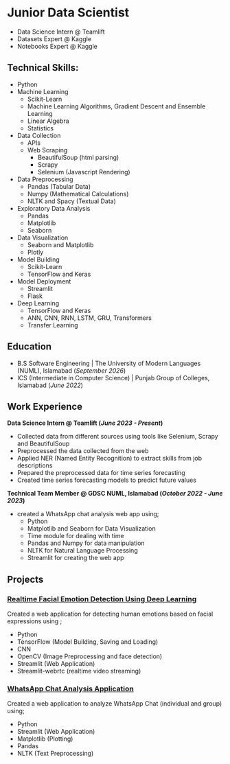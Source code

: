 # Junior Data Scientist
- Data Science Intern @ Teamlift
- Datasets Expert @ Kaggle
- Notebooks Expert @ Kaggle

## Technical Skills: 
- Python
- Machine Learning
  - Scikit-Learn
  - Machine Learning Algorithms, Gradient Descent and Ensemble Learning
  - Linear Algebra
  - Statistics
- Data Collection
  - APIs
  - Web Scraping
    - BeautifulSoup (html parsing)
    - Scrapy
    - Selenium (Javascript Rendering)
- Data Preprocessing
  - Pandas (Tabular Data)
  - Numpy (Mathematical Calculations)
  - NLTK and Spacy (Textual Data)
- Exploratory Data Analysis
  - Pandas
  - Matplotlib
  - Seaborn
- Data Visualization
  - Seaborn and Matplotlib
  - Plotly
- Model Building
  - Scikit-Learn
  - TensorFlow and Keras
- Model Deployment
  - Streamlit
  - Flask
- Deep Learning
  - TensorFlow and Keras
  - ANN, CNN, RNN, LSTM, GRU, Transformers
  - Transfer Learning
    
## Education						       		
- B.S Software Engineering	| The University of Modern Languages (NUML), Islamabad (_September 2026_)	 			        		
- ICS (Intermediate in Computer Science) | Punjab Group of Colleges, Islamabad (_June 2022_)

## Work Experience
**Data Science Intern @ Teamlift (_June 2023 - Present_)**
- Collected data from different sources using tools like Selenium, Scrapy and BeautifulSoup
- Preprocessed the data collected from the web
- Applied NER (Named Entity Recognition) to extract skills from job descriptions
- Prepared the preprocessed data for time series forecasting
- Created time series forecasting models to predict future values

**Technical Team Member @ GDSC NUML, Islamabad (_October 2022 - June 2023_)**
- created a WhatsApp chat analysis web app using;
  - Python 
  - Matplotlib and Seaborn for Data Visualization 
  - Time module for dealing with time
  - Pandas and Numpy for data manipulation 
  - NLTK for Natural Language Processing 
  - Streamlit for creating the web app

## Projects
### [Realtime Facial Emotion Detection Using Deep Learning](https://github.com/Yasirrazaa/Facial-Emotion-Detection/tree/master )
Created a web application for detecting human emotions based on facial expressions using ;
- Python
- TensorFlow (Model Building, Saving and Loading)
- CNN
- OpenCV (Image Preprocessing and face detection)
- Streamlit (Web Application)
- Streamlit-webrtc (realtime video streaming)

### [WhatsApp Chat Analysis Application](https://github.com/Yasirrazaa/WhatsApp-Chat-Analysis-App)
Created a web application to analyze WhatsApp Chat (individual and group) using;
- Python
- Streamlit (Web Application)
- Matplotlib (Plotting)
- Pandas
- NLTK (Text Preprocessing)

